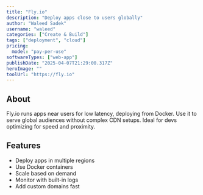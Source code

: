 ```yaml
---
title: "Fly.io"
description: "Deploy apps close to users globally"
author: "Waleed Sadek"
username: "waleed"
categories: ["Create & Build"]
tags: ["deployment", "cloud"]
pricing:
  model: "pay-per-use"
softwareTypes: ["web-app"]
publishDate: "2025-04-07T21:29:00.317Z"
heroImage: ""
toolUrl: "https://fly.io"
---
```

## About
Fly.io runs apps near users for low latency, deploying from Docker. Use it to serve global audiences without complex CDN setups. Ideal for devs optimizing for speed and proximity.

## Features
- Deploy apps in multiple regions
- Use Docker containers
- Scale based on demand
- Monitor with built-in logs
- Add custom domains fast